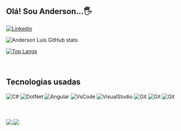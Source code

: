 ## Olá! Sou Anderson...🖐️

[![Linkedin](	https://img.shields.io/badge/LinkedIn-0077B5?style=for-the-badge&logo=linkedin&logoColor=white)](https://www.linkedin.com/in/andersonluis88/)


![Anderson Luis GitHub stats](https://github-readme-stats.vercel.app/api?username=AndersonLuis88&show_icons=true&theme=dracula&count_private=true)

[![Top Langs](https://github-readme-stats.vercel.app/api/top-langs/?username=AndersonLuis88&layout=compact&langs_count=4)](https://github.com/AndersonLuis88/)
<br/>
<br/>
<br/>
## Tecnologias usadas

<div style="display: inline_block">
  <img align="center" alt="C#" src="https://img.shields.io/badge/C%23-239120?style=for-the-badge&logo=c-sharp&logoColor=white" />
  <img align="center" alt="DotNet" src="https://img.shields.io/badge/.NET-5C2D91?style=for-the-badge&logo=.net&logoColor=white" />
  <img align="center" alt="Angular" src="https://img.shields.io/badge/Angular-DD0031?style=for-the-badge&logo=angular&logoColor=white" />
  <img align="center" alt="VsCode" src="https://img.shields.io/badge/Visual_Studio_Code-0078D4?style=for-the-badge&logo=visual%20studio%20code&logoColor=white" />
  <img align="center" alt="VisualStudio" src="https://img.shields.io/badge/Visual_Studio-5C2D91?style=for-the-badge&logo=visual%20studio&logoColor=white" />
  <img align="center" alt="Git" src="https://img.shields.io/badge/GIT-E44C30?style=for-the-badge&logo=git&logoColor=white" />
  <img align="center" alt="Git" src="https://img.shields.io/badge/rabbitmq-%23FF6600.svg?&style=for-the-badge&logo=rabbitmq&logoColor=white" />
  <img align="center" alt="Git" src="https://img.shields.io/badge/Microsoft_SQL_Server-CC2927?style=for-the-badge&logo=microsoft-sql-server&logoColor=white" />
  
  
  
</div>
<br/>
<br/>
<br/>
<a href="https://github.com/AndersonLuis88/ManageStudent">
  <img align="center" src="https://github-readme-stats.vercel.app/api/pin/?username=AndersonLuis88&repo=ManageStudent" />
</a>
<a href="https://github.com/AndersonLuis88/CodeBike">
  <img align="center" src="https://github-readme-stats.vercel.app/api/pin/?username=AndersonLuis88&repo=CodeBike" />
</a>
